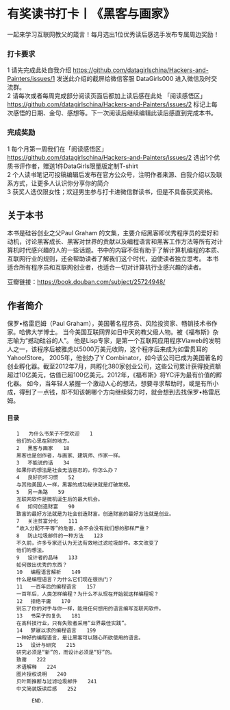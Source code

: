 # 有奖读书打卡丨《黑客与画家》
一起来学习互联网教父的箴言！每月选出1位优秀读后感选手发布专属周边奖励！


### 打卡要求
1 请先完成此处自我介绍 https://github.com/datagirlschina/Hackers-and-Painters/issues/1 发送此介绍的截屏给微信客服 DataGirls000 进入微信及时交流群。  
2 请每次或者每周完成部分阅读页面后都加上读后感在此处 「阅读感悟区」https://github.com/datagirlschina/Hackers-and-Painters/issues/2 标记上每次感悟的日期、金句、感想等。下一次阅读后继续编辑此读后感直到完成本书。  


### 完成奖励
1 每个月第一周我们在「阅读感悟区」https://github.com/datagirlschina/Hackers-and-Painters/issues/2 选出1个优质书评作者，赠送1件DataGirls限量版定制T-shirt  
2 个人读书笔记可投稿编辑后发布在官方公众号，注明作者来源、自我介绍以及联系方式，让更多人认识你分享你的简介  
3 获奖人选仅限女性；欢迎男生参与打卡进微信群读书，但是不具备获奖资格。  


## 关于本书
本书是硅谷创业之父Paul Graham 的文集，主要介绍黑客即优秀程序员的爱好和动机，讨论黑客成长、黑客对世界的贡献以及编程语言和黑客工作方法等所有对计算机时代感兴趣的人的一些话题。书中的内容不但有助于了解计算机编程的本质、互联网行业的规则，还会帮助读者了解我们这个时代，迫使读者独立思考。
本书适合所有程序员和互联网创业者，也适合一切对计算机行业感兴趣的读者。

豆瓣链接：https://book.douban.com/subject/25724948/

## 作者简介
保罗•格雷厄姆（Paul Graham），美国著名程序员、风险投资家、畅销技术书作家。哈佛大学博士。
当今美国互联网界如日中天的教父级人物。被《福布斯》杂志喻为“撼动硅谷的人”。
他是Lisp专家，是第一个互联网应用程序Viaweb的发明人之一，该程序后被雅虎以5000万美元收购，这个程序后来成为如雷贯耳的Yahoo!Store。
2005年，他创办了Y Combinator，如今该公司已成为美国著名的创业孵化器。截至2012年7月，共孵化380家创业公司，这些公司累计获得投资额超过10亿美元，估值已超100亿美元。2012年，《福布斯》将YC评为最有价值的孵化器。
如今，当年轻人紧握一个激动人心的想法，想要寻求帮助时，或是有所小成，得到了一点钱，却不知该朝哪个方向继续努力时，就会想到去找保罗•格雷厄姆。

#### 目录
       1   为什么书呆子不受欢迎　　1
       他们的心思在别的地方。
       2 　黑客与画家　　18
       黑客也是创作者，与画家、建筑师、作家一样。
       3 　不能说的话　　34
       如果你的想法是社会无法容忍的，你怎么办？
       4 　良好的坏习惯　　52
       与其他美国人一样，黑客的成功秘诀就是打破常规。
       5 　另一条路　　59
       互联网软件是微机诞生后的最大机会。
       6 　如何创造财富　　90
       致富的最好方法就是为社会创造财富。创造财富的最好方法就是创业。
       7 　关注贫富分化　　111
       “收入分配不平等”的危害，会不会没有我们想的那样严重？
       8 　防止垃圾邮件的一种方法　　123
       不久前，许多专家还认为无法有效地过滤垃圾邮件。本文改变了
       他们的想法。
       9 　设计者的品味　　133
       如何做出优秀的东西？
       10 　编程语言解析　　149
       什么是编程语言？为什么它们现在很热门？
       11 　一百年后的编程语言　　157
       一百年后，人类怎样编程？为什么不从现在开始就这样编程呢？
       12 　拒绝平庸　　170
       别忘了你的对手与你一样，能用任何想用的语言编写互联网软件。
       13 　书呆子的复仇　　181
       在高科技行业，只有失败者采用“业界最佳实践”。
       14 　梦寐以求的编程语言　　199
       一种好的编程语言，是让黑客可以随心所欲使用的语言。
       15 　设计与研究　　215
       研究必须是“新”的，而设计必须是“好”的。
       致谢　　222
       术语解释　　224
       图片授权说明　　240
       贝叶斯推断与过滤垃圾邮件　　241
       中文简装版读后感　　252

            END.
